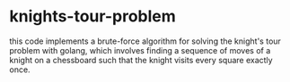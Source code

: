 # knights-tour-problem
this code implements a brute-force algorithm for solving the knight's tour problem with golang, which involves finding a sequence of moves of a knight on a chessboard such that the knight visits every square exactly once.

